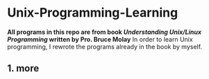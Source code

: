 # Unix-Programming-Learning

**All programs in this repo are from book *Understanding Unix/Linux Programming* written by Pro. Bruce Molay**
In order to learn Unix programming, I rewrote the programs already in the book by myself.

## 1. more

